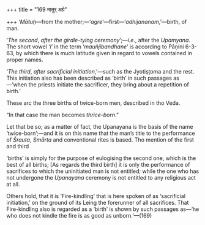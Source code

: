 +++
title = "169 मातुर् अग्रे"

+++
‘*Mātuḥ*—from the mother;—‘*agre*’—first—‘*adhijananam*,’—birth, of man.

‘*The second*, *after the girdle-tying ceremony*’;—*i.e*., after the
*Upamyana*. The short vowel ‘*i*’ in the term ‘*mauñjibandhane*’ is
according to Pāṇini 6-3-63, by which there is much latitude given in
regard to vowels contained in proper names.

‘*The third*, *after sacrificial initiation*,’—such as the Jyotiṣṭoma
and the rest. This initiation also has been described as ‘birth’ in such
passages as—‘when the priests initiate the sacrificer, they bring about
a repetition of birth.’

These arc the three births of twice-born men, described in tho Veda.

“In that case the man becomes *thrice-born*.”

Let that be so; as a matter of fact, the Upanayana is the basis of the
name ‘twice-born’;—and it is on this name that the man’s title to the
performance of *Śrauta*, *Smārta* and conventional rites is based. Tho
mention of the first and third

‘births’ is simply for the purpose of eulogising the second one, which
is the best of all births; \[As regards the third birth\] it is only the
performance of sacrifices to which the uninitiated man is not entitled;
while the one who has not undergone the *Upanayana* ceremony is not
entitled to any religious act at all.

Others hold, that it is ‘Fire-kindling’ that is here spoken of as
‘sacrificial initiation,’ on the ground of its Leing the forerunner of
all sacrifices. That Fire-kindling also is regarded as a ‘birth’ is
shown by such passages as—‘he who does not kindle the fire is as good as
unborn.’—(169)


